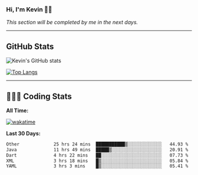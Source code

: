 ### Hi, I'm Kevin 👋🏻

_This section will be completed by me in the next days._


--- 
## GitHub Stats
![Kevin's GitHub stats](https://github-readme-stats.vercel.app/api?username=kevin-kraus&show_icons=true&theme=dark)

[![Top Langs](https://github-readme-stats.vercel.app/api/top-langs/?username=kevin-kraus&layout=compact&theme=dark)]()

---
## 🧑🏻‍💻 Coding Stats

**All Time:**

[![wakatime](https://wakatime.com/badge/user/2ee1869b-72a2-4c21-b5f7-e95432f5a1cf.svg?style=flat)](https://wakatime.com/@2ee1869b-72a2-4c21-b5f7-e95432f5a1cf)

**Last 30 Days:**

<!--START_SECTION:waka-->

```txt
Other             25 hrs 24 mins  ███████████▒░░░░░░░░░░░░░   44.93 %
Java              11 hrs 49 mins  █████▒░░░░░░░░░░░░░░░░░░░   20.91 %
Dart              4 hrs 22 mins   ██░░░░░░░░░░░░░░░░░░░░░░░   07.73 %
XML               3 hrs 18 mins   █▒░░░░░░░░░░░░░░░░░░░░░░░   05.84 %
YAML              3 hrs 3 mins    █▒░░░░░░░░░░░░░░░░░░░░░░░   05.41 %
```

<!--END_SECTION:waka-->
